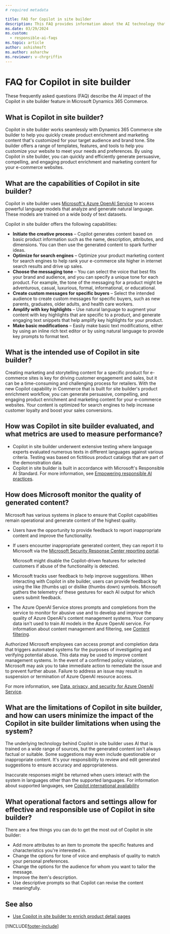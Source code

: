 ```yaml
---
# required metadata

title: FAQ for Copilot in site builder
description: This FAQ provides information about the AI technology that's used in Copilot in site builder for product enrichment, along with key considerations and details about how AI is used, how it was tested and evaluated, and any specific limitations.
ms.date: 03/29/2024
ms.custom: 
  - responsible-ai-faqs
ms.topic: article
author: ashishmsft
ms.author: asharchw
ms.reviewer: v-chrgriffin
---
```


# FAQ for Copilot in site builder

These frequently asked questions (FAQ) describe the AI impact of the Copilot in site builder feature in Microsoft Dynamics 365 Commerce.

## What is Copilot in site builder?

Copilot in site builder works seamlessly with Dynamics 365 Commerce site builder to help you quickly create product enrichment and marketing content that's customized for your target audience and brand tone. Site builder offers a range of templates, features, and tools to help you customize your website to meet your needs and preferences. By using Copilot in site builder, you can quickly and efficiently generate persuasive, compelling, and engaging product enrichment and marketing content for your e-commerce websites.

## What are the capabilities of Copilot in site builder?

Copilot in site builder uses [Microsoft's Azure OpenAI Service](/azure/ai-services/openai/overview) to access powerful language models that analyze and generate natural language. These models are trained on a wide body of text datasets. 

Copilot in site builder offers the following capabilities:

- **Initiate the creative process** – Copilot generates content based on basic product information such as the name, description, attributes, and dimensions. You can then use the generated content to spark further ideas.
- **Optimize for search engines** – Optimize your product marketing content for search engines to help rank your e-commerce site higher in internet search results and drive up sales.
- **Choose the messaging tone** – You can select the voice that best fits your brand and audience, and you can specify a unique tone for each product. For example, the tone of the messaging for a product might be adventurous, casual, luxurious, formal, informational, or educational.
- **Create custom messages for specific buyers** – Select the intended audience to create custom messages for specific buyers, such as new parents, graduates, older adults, and health care workers.
- **Amplify with key highlights** – Use natural language to augment your content with key highlights that are specific to a product, and generate engaging text snippets that help amplify key highlights for your product.
- **Make basic modifications** – Easily make basic text modifications, either by using an inline rich text editor or by using natural language to provide key prompts to format text.

## What is the intended use of Copilot in site builder?

Creating marketing and storytelling content for a specific product for e-commerce sites is key for driving customer engagement and sales, but it can be a time-consuming and challenging process for retailers. With the new Copilot capability in Commerce that is built for site builder's product enrichment workflow, you can generate persuasive, compelling, and engaging product enrichment and marketing content for your e-commerce websites. Your content is optimized for search engines to help increase customer loyalty and boost your sales conversions.

## How was Copilot in site builder evaluated, and what metrics are used to measure performance?

- Copilot in site builder underwent extensive testing where language experts evaluated numerous texts in different languages against various criteria. Testing was based on fictitious product catalogs that are part of the demonstration data.
- Copilot in site builder is built in accordance with Microsoft's Responsible AI Standard. For more information, see [Empowering responsible AI practices](https://aka.ms/RAI).

## How does Microsoft monitor the quality of generated content?

Microsoft has various systems in place to ensure that Copilot capabilities remain operational and generate content of the highest quality.

- Users have the opportunity to provide feedback to report inappropriate content and improve the functionality.
- If users encounter inappropriate generated content, they can report it to Microsoft via the [Microsoft Security Response Center reporting portal](https://go.microsoft.com/fwlink/?linkid=2249810). 

  Microsoft might disable the Copilot-driven features for selected customers if abuse of the functionality is detected. 

 - Microsoft tracks user feedback to help improve suggestions. When interacting with Copilot in site builder, users can provide feedback by using the like (thumbs up) or dislike (thumbs down) symbols. Microsoft gathers the telemetry of these gestures for each AI output for which users submit feedback.
- The Azure OpenAI Service stores prompts and completions from the service to monitor for abusive use and to develop and improve the quality of Azure OpenAI's content management systems. Your company data isn't used to train AI models in the Azure OpenAI service. For information about content management and filtering, see [Content filtering](/azure/cognitive-services/openai/concepts/content-filter). 

Authorized Microsoft employees can access prompt and completion data that triggers automated systems for the purposes of investigating and verifying potential abuse. This data may be used to improve content management systems. In the event of a confirmed policy violation, Microsoft may ask you to take immediate action to remediate the issue and to prevent further abuse. Failure to address an issue may result in suspension or termination of Azure OpenAI resource access.

For more information, see [Data, privacy, and security for Azure OpenAI Service](/legal/cognitive-services/openai/data-privacy#abuse-and-harmful-content-generation).

## What are the limitations of Copilot in site builder, and how can users minimize the impact of the Copilot in site builder limitations when using the system?

The underlying technology behind Copilot in site builder uses AI that is trained on a wide range of sources, but the generated content isn't always factual or suitable. Some suggestions may even include questionable or inappropriate content. It's your responsibility to review and edit generated suggestions to ensure accuracy and appropriateness.

Inaccurate responses might be returned when users interact with the system in languages other than the supported languages. For information about supported languages, see [Copilot international availability](https://go.microsoft.com/fwlink/?linkid=2263265) 

## What operational factors and settings allow for effective and responsible use of Copilot in site builder?

There are a few things you can do to get the most out of Copilot in site builder:

- Add more attributes to an item to promote the specific features and characteristics you're interested in.
- Change the options for tone of voice and emphasis of quality to match your personal preferences.
- Change the options for the audience for whom you want to tailor the message. 
- Improve the item's description.
- Use descriptive prompts so that Copilot can revise the content meaningfully. 

## See also

- [Use Copilot in site builder to enrich product detail pages](../copilot-site-builder.md)

[!INCLUDE[footer-include](../../includes/footer-banner.md)]
